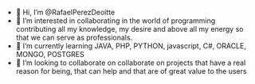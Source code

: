 - 👋 Hi, I’m @RafaelPerezDeoitte
- 👀 I’m interested in collaborating in the world of programming contributing all my knowledge, my desire and above all my energy so that we can serve as professionals.
- 🌱 I’m currently learning JAVA, PHP, PYTHON, javascript, C#, ORACLE, MONGO, POSTGRES 
- 💞️ I’m looking to collaborate on collaborate on projects that have a real reason for being, that can help and that are of great value to the users

<!---
RafaelPerezDeoitte/RafaelPerezDeoitte is a ✨ special ✨ repository because its `README.md` (this file) appears on your GitHub profile.
You can click the Preview link to take a look at your changes.
--->
